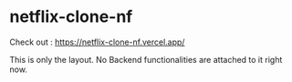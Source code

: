 # netflix-clone-nf

Check out : https://netflix-clone-nf.vercel.app/

This is only the layout.
No Backend functionalities are attached to it right now.
